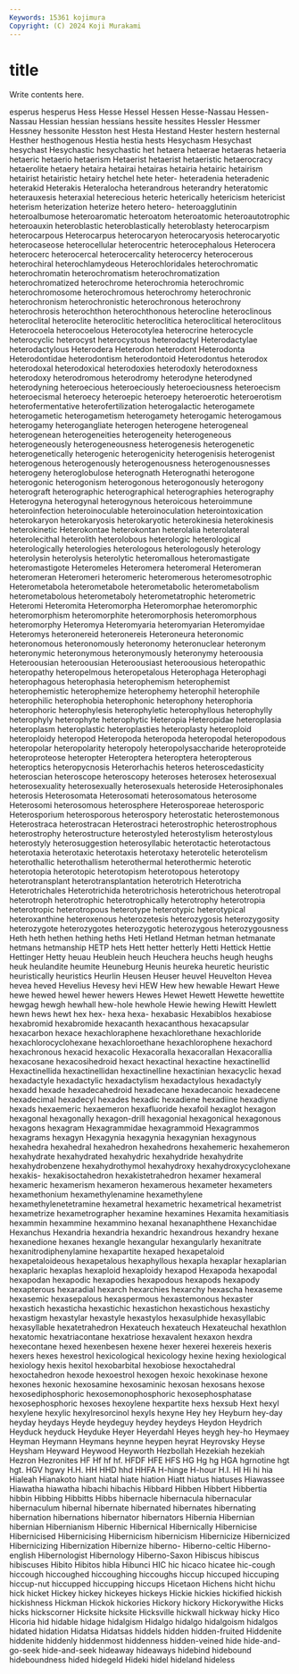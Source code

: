 ```yaml
---
Keywords: 15361 kojimura
Copyright: (C) 2024 Koji Murakami
---
```


# title

Write contents here.



esperus hesperus Hess Hesse
Hessel Hessen Hesse-Nassau Hessen-Nassau Hessian hessian hessians hessite hessites Hessler
Hessmer Hessney hessonite Hesston hest Hesta Hestand Hester hestern hesternal
Hesther hesthogenous Hestia hestia hests Hesychasm Hesychast hesychast Hesychastic hesychastic
het hetaera hetaerae hetaeras hetaeria hetaeric hetaerio hetaerism Hetaerist hetaerist
hetaeristic hetaerocracy hetaerolite hetaery hetaira hetairai hetairas hetairia hetairic hetairism
hetairist hetairistic hetairy hetchel hete heter- heteradenia heteradenic heterakid Heterakis
Heteralocha heterandrous heterandry heteratomic heterauxesis heteraxial heterecious heteric heterically hetericism
hetericist heterism heterization heterize hetero hetero- heteroagglutinin heteroalbumose heteroaromatic heteroatom
heteroatomic heteroautotrophic heteroauxin heteroblastic heteroblastically heteroblasty heterocarpism heterocarpous Heterocarpus heterocaryon
heterocaryosis heterocaryotic heterocaseose heterocellular heterocentric heterocephalous Heterocera heterocerc heterocercal heterocercality
heterocercy heterocerous heterochiral heterochlamydeous Heterochloridales heterochromatic heterochromatin heterochromatism heterochromatization heterochromatized
heterochrome heterochromia heterochromic heterochromosome heterochromous heterochromy heterochronic heterochronism heterochronistic heterochronous
heterochrony heterochrosis heterochthon heterochthonous heterocline heteroclinous heteroclital heteroclite heteroclitic heteroclitica
heteroclitical heteroclitous Heterocoela heterocoelous Heterocotylea heterocrine heterocycle heterocyclic heterocyst heterocystous
heterodactyl Heterodactylae heterodactylous Heterodera Heterodon heterodont Heterodonta Heterodontidae heterodontism heterodontoid
Heterodontus heterodox heterodoxal heterodoxical heterodoxies heterodoxly heterodoxness heterodoxy heterodromous heterodromy
heterodyne heterodyned heterodyning heteroecious heteroeciously heteroeciousness heteroecism heteroecismal heteroecy heteroepic
heteroepy heteroerotic heteroerotism heterofermentative heterofertilization heterogalactic heterogamete heterogametic heterogametism heterogamety
heterogamic heterogamous heterogamy heterogangliate heterogen heterogene heterogeneal heterogenean heterogeneities heterogeneity
heterogeneous heterogeneously heterogeneousness heterogenesis heterogenetic heterogenetically heterogenic heterogenicity heterogenisis heterogenist
heterogenous heterogenously heterogenousness heterogenousnesses heterogeny heteroglobulose heterognath Heterognathi heterogone heterogonic
heterogonism heterogonous heterogonously heterogony heterograft heterographic heterographical heterographies heterography Heterogyna
heterogynal heterogynous heteroicous heteroimmune heteroinfection heteroinoculable heteroinoculation heterointoxication heterokaryon heterokaryosis
heterokaryotic heterokinesia heterokinesis heterokinetic Heterokontae heterokontan heterolalia heterolateral heterolecithal heterolith
heterolobous heterologic heterological heterologically heterologies heterologous heterologously heterology heterolysin heterolysis
heterolytic heteromallous heteromastigate heteromastigote Heteromeles Heteromera heteromeral Heteromeran heteromeran Heteromeri
heteromeric heteromerous heteromesotrophic Heterometabola heterometabole heterometabolic heterometabolism heterometabolous heterometaboly heterometatrophic
heterometric Heteromi Heteromita Heteromorpha Heteromorphae heteromorphic heteromorphism heteromorphite heteromorphosis heteromorphous
heteromorphy Heteromya Heteromyaria heteromyarian Heteromyidae Heteromys heteronereid heteronereis Heteroneura heteronomic
heteronomous heteronomously heteronomy heteronuclear heteronym heteronymic heteronymous heteronymously heteronymy heteroousia
Heteroousian heteroousian Heteroousiast heteroousious heteropathic heteropathy heteropelmous heteropetalous Heterophaga Heterophagi
heterophagous heterophasia heterophemism heterophemist heterophemistic heterophemize heterophemy heterophil heterophile heterophilic
heterophobia heterophonic heterophony heterophoria heterophoric heterophylesis heterophyletic heterophyllous heterophylly heterophyly
heterophyte heterophytic Heteropia Heteropidae heteroplasia heteroplasm heteroplastic heteroplasties heteroplasty heteroploid
heteroploidy heteropod Heteropoda heteropoda heteropodal heteropodous heteropolar heteropolarity heteropoly heteropolysaccharide
heteroproteide heteroproteose heteropter Heteroptera heteroptera heteropterous heteroptics heteropycnosis Heterorhachis heteros
heteroscedasticity heteroscian heteroscope heteroscopy heteroses heterosex heterosexual heterosexuality heterosexually heterosexuals
heteroside Heterosiphonales heterosis Heterosomata Heterosomati heterosomatous heterosome Heterosomi heterosomous heterosphere
Heterosporeae heterosporic Heterosporium heterosporous heterospory heterostatic heterostemonous Heterostraca heterostracan Heterostraci
heterostrophic heterostrophous heterostrophy heterostructure heterostyled heterostylism heterostylous heterostyly heterosuggestion heterosyllabic
heterotactic heterotactous heterotaxia heterotaxic heterotaxis heterotaxy heterotelic heterotelism heterothallic heterothallism
heterothermal heterothermic heterotic heterotopia heterotopic heterotopism heterotopous heterotopy heterotransplant heterotransplantation
heterotrich Heterotricha Heterotrichales Heterotrichida heterotrichosis heterotrichous heterotropal heterotroph heterotrophic heterotrophically
heterotrophy heterotropia heterotropic heterotropous heterotype heterotypic heterotypical heteroxanthine heteroxenous heterozetesis
heterozygosis heterozygosity heterozygote heterozygotes heterozygotic heterozygous heterozygousness Heth heth hethen
hething heths Heti Hetland Hetman hetman hetmanate hetmans hetmanship HETP
hets Hett hetter hetterly Hetti Hettick Hettie Hettinger Hetty heuau
Heublein heuch Heuchera heuchs heugh heughs heuk heulandite heumite Heuneburg
Heunis heureka heuretic heuristic heuristically heuristics Heurlin Heusen Heuser heuvel
Heuvelton Hevea hevea heved Hevelius Hevesy hevi HEW Hew hew
hewable Hewart Hewe hewe hewed hewel hewer hewers Hewes Hewet
Hewett Hewette hewettite hewgag hewgh hewhall hew-hole hewhole Hewie hewing
Hewitt Hewlett hewn hews hewt hex hex- hexa hexa- hexabasic
Hexabiblos hexabiose hexabromid hexabromide hexacanth hexacanthous hexacapsular hexacarbon hexace hexachloraphene
hexachlorethane hexachloride hexachlorocyclohexane hexachloroethane hexachlorophene hexachord hexachronous hexacid hexacolic Hexacoralla
hexacorallan Hexacorallia hexacosane hexacosihedroid hexact hexactinal hexactine hexactinellid Hexactinellida hexactinellidan
hexactinelline hexactinian hexacyclic hexad hexadactyle hexadactylic hexadactylism hexadactylous hexadactyly hexadd
hexade hexadecahedroid hexadecane hexadecanoic hexadecene hexadecimal hexadecyl hexades hexadic hexadiene
hexadiine hexadiyne hexads hexaemeric hexaemeron hexafluoride hexafoil hexaglot hexagon hexagonal
hexagonally hexagon-drill hexagonial hexagonical hexagonous hexagons hexagram Hexagrammidae hexagrammoid Hexagrammos
hexagrams hexagyn Hexagynia hexagynia hexagynian hexagynous hexahedra hexahedral hexahedron hexahedrons
hexahemeric hexahemeron hexahydrate hexahydrated hexahydric hexahydride hexahydrite hexahydrobenzene hexahydrothymol hexahydroxy
hexahydroxycyclohexane hexakis- hexakisoctahedron hexakistetrahedron hexamer hexameral hexameric hexamerism hexameron hexamerous
hexameter hexameters hexamethonium hexamethylenamine hexamethylene hexamethylenetetramine hexametral hexametric hexametrical hexametrist
hexametrize hexametrographer hexamine hexamines Hexamita hexamitiasis hexammin hexammine hexammino hexanal
hexanaphthene Hexanchidae Hexanchus Hexandria hexandria hexandric hexandrous hexandry hexane hexanedione
hexanes hexangle hexangular hexangularly hexanitrate hexanitrodiphenylamine hexapartite hexaped hexapetaloid hexapetaloideous
hexapetalous hexaphyllous hexapla hexaplar hexaplarian hexaplaric hexaplas hexaploid hexaploidy hexapod
Hexapoda hexapodal hexapodan hexapodic hexapodies hexapodous hexapods hexapody hexapterous hexaradial
hexarch hexarchies hexarchy hexascha hexaseme hexasemic hexasepalous hexaspermous hexastemonous hexaster
hexastich hexasticha hexastichic hexastichon hexastichous hexastichy hexastigm hexastylar hexastyle hexastylos
hexasulphide hexasyllabic hexasyllable hexatetrahedron Hexateuch hexateuch Hexateuchal hexathlon hexatomic hexatriacontane
hexatriose hexavalent hexaxon hexdra hexecontane hexed hexenbesen hexene hexer hexerei
hexereis hexeris hexers hexes hexestrol hexicological hexicology hexine hexing hexiological
hexiology hexis hexitol hexobarbital hexobiose hexoctahedral hexoctahedron hexode hexoestrol hexogen
hexoic hexokinase hexone hexones hexonic hexosamine hexosaminic hexosan hexosans hexose
hexosediphosphoric hexosemonophosphoric hexosephosphatase hexosephosphoric hexoses hexoylene hexpartite hexs hexsub Hext
hexyl hexylene hexylic hexylresorcinol hexyls hexyne Hey hey Heyburn hey-day
heyday heydays Heyde heydeguy heydey heydeys Heydon Heydrich Heyduck heyduck
Heyduke Heyer Heyerdahl Heyes heygh hey-ho Heymaey Heyman Heymann Heymans
heynne heypen heyrat Heyrovsky Heyse Heysham Heyward Heywood Heyworth Hezbollah
Hezekiah hezekiah Hezron Hezronites HF Hf hf hf. HFDF HFE
HFS HG Hg hg HGA hgrnotine hgt hgt. HGV hgwy
H.H. HH HHD hhd HHFA H-hinge H-hour H.I. HI Hi
hi hia Hialeah Hianakoto hiant hiatal hiate hiation Hiatt hiatus
hiatuses Hiawassee Hiawatha hiawatha hibachi hibachis Hibbard Hibben Hibbert Hibbertia
hibbin Hibbing Hibbitts Hibbs hibernacle hibernacula hibernacular hibernaculum hibernal hibernate
hibernated hibernates hibernating hibernation hibernations hibernator hibernators Hibernia Hibernian hibernian
Hibernianism Hibernic Hibernical Hibernically Hibernicise Hibernicised Hibernicising Hibernicism hibernicism Hibernicize
Hibernicized Hibernicizing Hibernization Hibernize hiberno- Hiberno-celtic Hiberno-english Hibernologist Hibernology Hiberno-Saxon
Hibiscus hibiscus hibiscuses Hibito Hibitos hibla Hibunci HIC hic hicaco
hicatee hic-cough hiccough hiccoughed hiccoughing hiccoughs hiccup hiccuped hiccuping hiccup-nut
hiccupped hiccupping hiccups Hicetaon Hichens hicht hichu hick hicket Hickey
hickey hickeyes hickeys Hickie hickies hickified hickish hickishness Hickman Hickok
hickories Hickory hickory Hickorywithe Hicks hicks hickscorner Hicksite hicksite Hicksville
hickwall hickway hicky Hico Hicoria hid hidable hidage hidalgism Hidalgo
hidalgo hidalgoism hidalgos hidated hidation Hidatsa Hidatsas hiddels hidden hidden-fruited
Hiddenite hiddenite hiddenly hiddenmost hiddenness hidden-veined hide hide-and-go-seek hide-and-seek hideaway
hideaways hidebind hidebound hideboundness hided hidegeld Hideki hidel hideland hideless
